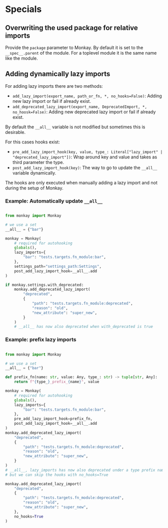 # Specials

## Overwriting the used package for relative imports

Provide the `package` parameter to Monkay. By default it is set to the `__spec__.parent` of the module.
For a toplevel module it is the same name like the module.

## Adding dynamically lazy imports

For adding lazy imports there are two methods:

- `add_lazy_import(export_name, path_or_fn, *, no_hooks=False)`: Adding new lazy import or fail if already exist.
- `add_deprecated_lazy_import(export_name, DeprecatedImport, *, no_hoosk=False)`: Adding new deprecated lazy import or fail if already exist.

By default the `__all__` variable is not modified but sometimes this is desirable.

For this cases hooks exist:

- `pre_add_lazy_import_hook(key, value, type_: Literal["lazy_import" | "deprecated_lazy_import"])`: Wrap around key and value and takes as third parameter the type.
- `post_add_lazy_import_hook(key)`: The way to go to update the `__all__` variable dynamically.

The hooks are only executed when manually adding a lazy import and not during the setup of Monkay.

### Example: Automatically update `__all__`

``` python

from monkay import Monkay

# we use a set
__all__ = {"bar"}

monkay = Monkay(
    # required for autohooking
    globals(),
    lazy_imports={
        "bar": "tests.targets.fn_module:bar",
    },
    settings_path="settings_path:Settings",
    post_add_lazy_import_hook=__all__.add
)

if monkay.settings.with_deprecated:
    monkay.add_deprecated_lazy_import(
        "deprecated",
        {
            "path": "tests.targets.fn_module:deprecated",
            "reason": "old",
            "new_attribute": "super_new",
        }
    )
    # __all__ has now also deprecated when with_deprecated is true
```

### Example: prefix lazy imports

``` python

from monkay import Monkay

# we use a set
__all__ = {"bar"}

def prefix_fn(name: str, value: Any, type_: str) -> tuple[str, Any]:
    return f"{type_}_prefix_{name}", value

monkay = Monkay(
    # required for autohooking
    globals(),
    lazy_imports={
        "bar": "tests.targets.fn_module:bar",
    },
    pre_add_lazy_import_hook=prefix_fn,
    post_add_lazy_import_hook=__all__.add
)
monkay.add_deprecated_lazy_import(
    "deprecated",
    {
        "path": "tests.targets.fn_module:deprecated",
        "reason": "old",
        "new_attribute": "super_new",
    }
)
# __all__, lazy_imports has now also deprecated under a type prefix name
# but we can skip the hooks with no_hooks=True

monkay.add_deprecated_lazy_import(
    "deprecated",
    {
        "path": "tests.targets.fn_module:deprecated",
        "reason": "old",
        "new_attribute": "super_new",
    },
    no_hooks=True
)
```
